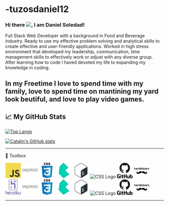 # -tuzosdaniel12

### Hi there <img src="https://raw.githubusercontent.com/MartinHeinz/MartinHeinz/master/wave.gif" width="30px">, I am Daniel Soledad!

Full Stack Web Developer with a background in Food and Beverage industry. Ready to use my effective
problem solving and analytical skills to create effective and user-friendly applications. Worked in high stress
environment that developed my leadership, communication, time management skills to effectively work or
adjust with any diverse group. After learning how to code I haved devoted my life to expanding my knowledge in coding.

In my Freetime I love to spend time with my family, love to spend time on mantining my yard look beutiful, and love to play video games.
--------

## &#x1f4c8; My GitHub Stats

[![Top Langs](https://github-readme-stats.vercel.app/api/top-langs/?username=tuzosdaniel12&hide=java,html,css&theme=radical)](https://github.com/anuraghazra/github-readme-stats)

[![Catalin's GitHub stats](https://github-readme-stats.vercel.app/api?username=tuzosdaniel12&theme=radical)](https://github.com/anuraghazra/github-readme-stats)

--------

🧰 Toolbox

<img src="https://github.com/devicons/devicon/blob/master/icons/javascript/javascript-original.svg" alt="CSS Logo" width="50" height="50"/>
<img src="https://github.com/devicons/devicon/blob/master/icons/express/express-original-wordmark.svg" alt="CSS Logo" width="50" height="50"/>
<img src="https://github.com/devicons/devicon/blob/master/icons/css3/css3-original-wordmark.svg" alt="CSS Logo" width="50" height="50"/>
<img src="https://github.com/devicons/devicon/blob/master/icons/bulma/bulma-plain.svg" alt="CSS Logo" width="50" height="50"/>
<img src="https://github.com/devicons/devicon/blob/master/icons/bash/bash-original.svg" alt="CSS Logo" width="50" height="50"/>
<img src="https://github.com/devicons/devicon/tree/master/icons/bootstrap" alt="CSS Logo" width="50" height="50"/>
<img src="https://github.com/devicons/devicon/blob/master/icons/github/github-original-wordmark.svg" alt="CSS Logo" width="50" height="50"/>
<img src="https://github.com/devicons/devicon/blob/master/icons/handlebars/handlebars-original-wordmark.svg" alt="CSS Logo" width="50" height="50"/>
<img src="https://github.com/devicons/devicon/blob/master/icons/heroku/heroku-original-wordmark.svg" alt="CSS Logo" width="50" height="50"/>

<img src="https://github.com/devicons/devicon/blob/master/icons/express/express-original-wordmark.svg" alt="CSS Logo" width="50" height="50"/>
<img src="https://github.com/devicons/devicon/blob/master/icons/css3/css3-original-wordmark.svg" alt="CSS Logo" width="50" height="50"/>
<img src="https://github.com/devicons/devicon/blob/master/icons/bulma/bulma-plain.svg" alt="CSS Logo" width="50" height="50"/>
<img src="https://github.com/devicons/devicon/blob/master/icons/bash/bash-original.svg" alt="CSS Logo" width="50" height="50"/>
<img src="https://github.com/devicons/devicon/tree/master/icons/bootstrap" alt="CSS Logo" width="50" height="50"/>
<img src="https://github.com/devicons/devicon/blob/master/icons/github/github-original-wordmark.svg" alt="CSS Logo" width="50" height="50"/>
<img src="https://github.com/devicons/devicon/blob/master/icons/handlebars/handlebars-original-wordmark.svg" alt="CSS Logo" width="50" height="50"/>

--------

